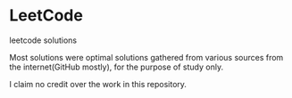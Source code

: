 # LeetCode
leetcode solutions

Most solutions were optimal solutions gathered from various sources from the internet(GitHub mostly), for the purpose of study only. 

I claim no credit over the work in this repository.
